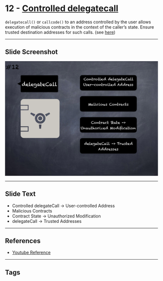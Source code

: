 # 12 - [Controlled delegatecall](Controlled%20delegatecall.md)
`delegatecall()` or `callcode()` to an address controlled by the user allows execution of malicious contracts in the context of the caller’s state. Ensure trusted destination addresses for such calls. (see [here](https://swcregistry.io/docs/SWC-112))

___
## Slide Screenshot
![012.png](../../images/4.Pitfalls%20and%20Best%20Practices%20101/012.png)
___
## Slide Text
- Controlled delegateCall -> User-controlled Address
- Malicious Contracts
- Contract State -> Unauthorized Modification
- delegateCall -> Trusted Addresses
___
## References
- [Youtube Reference](https://youtu.be/OOzyoaYIw2k?t=1040)
___
## Tags